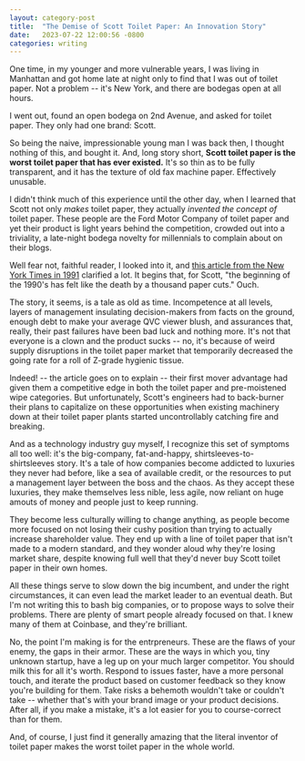 ```yaml
---
layout: category-post
title:  "The Demise of Scott Toilet Paper: An Innovation Story"
date:   2023-07-22 12:00:56 -0800
categories: writing
---
```


One time, in my younger and more vulnerable years, I was living in Manhattan and got home late at night only to find that I was out of toilet paper. Not a problem -- it's New York, and there are bodegas open at all hours.

I went out, found an open bodega on 2nd Avenue, and asked for toilet paper. They only had one brand: Scott.

So being the naive, impressionable young man I was back then, I thought nothing of this, and bought it. And, long story short, **Scott toilet paper is the worst toilet paper that has ever existed.** It's so thin as to be fully transparent, and it has the texture of old fax machine paper. Effectively unusable.

I didn't think much of this experience until the other day, when I learned that Scott not only _makes_ toilet paper, they actually _invented the concept of_ toilet paper. These people are the Ford Motor Company of toilet paper and yet their product is light years behind the competition, crowded out into a triviality, a late-night bodega novelty for millennials to complain about on their blogs.

Well fear not, faithful reader, I looked into it, and [this article from the New York Times in 1991](https://www.nytimes.com/1991/03/24/business/an-overly-ambitious-scott-paper-is-stretched-thin.html) clarified a lot. It begins that, for Scott, "the beginning of the 1990's has felt like the death by a thousand paper cuts." Ouch.

The story, it seems, is a tale as old as time. Incompetence at all levels, layers of management insulating decision-makers from facts on the ground, enough debt to make your average QVC viewer blush, and assurances that, really, their past failures have been bad luck and nothing more. It's not that everyone is a clown and the product sucks -- no, it's because of weird supply disruptions in the toilet paper market that temporarily decreased the going rate for a roll of Z-grade hygienic tissue.

Indeed! -- the article goes on to explain -- their first mover advantage had given them a competitive edge in both the toilet paper and pre-moistened wipe categories. But unfortunately, Scott's engineers had to back-burner their plans to capitalize on these opportunities when existing machinery down at their toilet paper plants started uncontrollably catching fire and breaking. 

And as a technology industry guy myself, I recognize this set of symptoms all too well: it's the big-company, fat-and-happy, shirtsleeves-to-shirtsleeves story. It's a tale of how companies become addicted to luxuries they never had before, like a sea of available credit, or the resources to put a management layer between the boss and the chaos. As they accept these luxuries, they make themselves less nible, less agile, now reliant on huge amouts of money and people just to keep running.

They become less culturally willing to change anything, as people become more focused on not losing their cushy position than trying to actually increase shareholder value. They end up with a line of toilet paper that isn't made to a modern standard, and they wonder aloud why they're losing market share, despite knowing full well that they'd never buy Scott toilet paper in their own homes.

All these things serve to slow down the big incumbent, and under the right circumstances, it can even lead the market leader to an eventual death. But I'm not writing this to bash big companies, or to propose ways to solve their problems. There are plenty of smart people already focused on that. I knew many of them at Coinbase, and they're brilliant.

No, the point I'm making is for the entrpreneurs. These are the flaws of your enemy, the gaps in their armor. These are the ways in which you, tiny unknown startup, have a leg up on your much larger competitor. You should milk this for all it's worth. Respond to issues faster, have a more personal touch, and iterate the product based on customer feedback so they know you're building for them. Take risks a behemoth wouldn't take or couldn't take -- whether that's with your brand image or your product decisions. After all, if you make a mistake, it's a lot easier for you to course-correct than for them.

And, of course, I just find it generally amazing that the literal inventor of toilet paper makes the worst toilet paper in the whole world.

